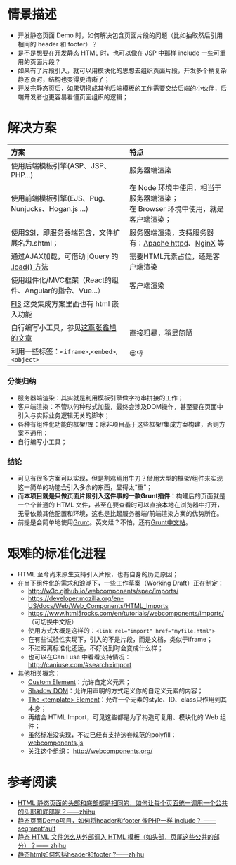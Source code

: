 # 情景描述

 - 开发静态页面 Demo 时，如何解决包含页面片段的问题（比如抽取然后引用相同的 header 和 footer）？
 - 是不是想要在开发静态 HTML 时，也可以像在 JSP 中那样 include 一些可重用的页面片段？
 - 如果有了片段引入，就可以用模块化的思想去组织页面片段，开发多个稍复杂静态页时，结构也变得更清晰了；
 - 开发完静态页后，如果切换成其他后端模板的工作需要交给后端的小伙伴，后端开发者也更容易看懂页面组织的逻辑；


# 解决方案
 
| 方案 | 特点 |
|:-----|:-----|
|使用后端模板引擎(ASP、JSP、PHP…)|服务器端渲染|
|使用前端模板引擎(EJS、Pug、Nunjucks、Hogan.js ...)|在 Node 环境中使用，相当于服务器端渲染；<br>在 Browser 环境中使用，就是客户端渲染；|
|使用[SSI](https://en.wikipedia.org/wiki/Server_Side_Includes)，即服务器端包含，文件扩展名为.shtml；|服务器端渲染，支持服务器有：[Apache httpd](http://httpd.apache.org/)、[NginX](http://nginx.org/) 等|
|通过AJAX加载，可借助 jQuery 的 [.load() 方法](http://www.jquery123.com/load/)|需要HTML元素占位，还是客户端渲染|
|使用组件化/MVC框架（React的组件、Angular的指令、Vue...）|客户端渲染|
|[FIS](http://fis.baidu.com/) 这类集成方案里面也有 html 嵌入功能 ||
|自行编写小工具，参见[这篇张鑫旭的文章](http://www.zhangxinxu.com/wordpress/2016/06/csser-how-to-use-nodejs/)|直接粗暴，稍显简陋|
|利用一些标签：```<iframe>```,```<embed>```,```<object>```|:neutral_face::thumbsdown:|

### 分类归纳
 - 服务器端渲染：其实就是利用模板引擎做字符串拼接的工作；
 - 客户端渲染：不管以何种形式加载，最终会涉及DOM操作，甚至要在页面中引入与实际业务逻辑无关的脚本；
 - 各种有组件化功能的框架/库：除非项目基于这些框架/集成方案构建，否则方案不通用；
 - 自行编写小工具；

### 结论
 - 可见有很多方案可以实现，但是割鸡焉用牛刀？借用大型的框架/组件来实现这一简单的功能会引入多余的东西，显得太“重”；
 - 而**本项目就是只做页面片段引入这件事的一款Grunt插件**：构建后的页面就是一个个普通的 HTML 文件，甚至在要查看时可以直接本地在浏览器中打开，无需依赖其他配置和环境，这也是比起服务器端/前端渲染方案的优势所在。
 - 前提是会简单地使用[Grunt](http://gruntjs.com/)。英文烂？不怕，还有[Grunt中文站](http://www.gruntjs.net/)。


# 艰难的标准化进程

 - HTML 至今尚未原生支持引入片段，也有自身的历史原因；
 - 在当下组件化的需求和浪潮下，一些工作草案（Working Draft）正在制定：
   - http://w3c.github.io/webcomponents/spec/imports/
   - https://developer.mozilla.org/en-US/docs/Web/Web_Components/HTML_Imports
   - https://www.html5rocks.com/en/tutorials/webcomponents/imports/ （可切换中文版）
   - 使用方式大概是这样的：```<link rel="import" href="myfile.html">```
   - 在有些试验性实现下，引入的不是片段，而是文档，类似于iframe；
   - 不过距离标准化还远，不好说到时会变成什么样；
   - 也可以在Can I use 中看看支持情况：http://caniuse.com/#search=import
 - 其他相关概念：
   - [Custom Element](https://w3c.github.io/webcomponents/spec/custom/)：允许自定义元素；
   - [Shadow DOM](http://webcomponents.org/articles/introduction-to-shadow-dom/)：允许用声明的方式定义你的自定义元素的内容；
   - [The \<template\> Element](http://webcomponents.org/articles/introduction-to-template-element/)：允许一个元素的style、ID、class只作用到其本身；
   - 再结合 HTML Import，可见这些都是为了构造可复用、模块化的 Web 组件；
   - 虽然标准没实现，不过已经有支持这套规范的polyfill： [webcomponents.js](https://github.com/webcomponents/webcomponentsjs)
   - 关注这个组织： http://webcomponents.org/


# 参考阅读

 - [HTML 静态页面的头部和底部都是相同的，如何让每个页面统一调用一个公共的头部和底部呢？——zhihu](https://www.zhihu.com/question/45549507)
 - [静态页面Demo项目，如何将header和footer 像PHP一样 include？ —— segmentfault](https://segmentfault.com/q/1010000002954318)
 - [静态 HTML 文件怎么从外部调入 HTML 模板（如头部，页尾这些公共的部分）？—— zhihu](https://www.zhihu.com/question/20349909)
 - [静态html如何包括header和footer ?——zhihu](https://www.zhihu.com/question/41740513)